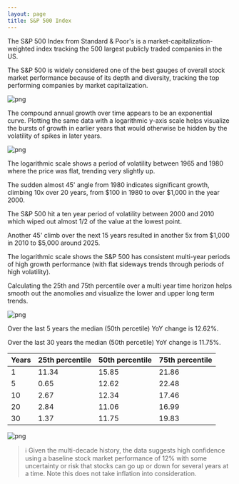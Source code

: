 ```yaml
---
layout: page
title: S&P 500 Index
---
```


The S&P 500 Index from Standard & Poor's is a market-capitalization-weighted index tracking the 500 largest publicly traded companies in the US. 

The S&P 500 is widely considered one of the best gauges of overall stock market performance because of its depth and diversity, tracking the top performing companies by market capitalization.


    
![png](images/spx_5_0.png)
    


The compound annual growth over time appears to be an exponential curve. Plotting the same data with a logarithmic y-axis scale helps visualize the bursts of growth in earlier years that would otherwise be hidden by the volatility of spikes in later years.


    
![png](images/spx_7_0.png)
    


The logarithmic scale shows a period of volatility between 1965 and 1980 where the price was flat, trending very slightly up.

The sudden almost 45' angle from 1980 indicates significant growth, climbing 10x over 20 years, from $100 in 1980 to over $1,000 in the year 2000. 

The S&P 500 hit a ten year period of volatility between 2000 and 2010 which wiped out almost 1/2 of the value at the lowest point.

Another 45' climb over the next 15 years resulted in another 5x from $1,000 in 2010 to $5,000 around 2025.

The logarithmic scale shows the S&P 500 has consistent multi-year periods of high growth performance (with flat sideways trends through periods of high volatility).




Calculating the 25th and 75th percentile over a multi year time horizon helps smooth out the anomolies and visualize the lower and upper long term trends.
    



    
![png](images/spx_11_0.png)
    




Over the last 5 years the median (50th percetile) YoY change is 12.62%.

Over the last 30 years the median (50th percetile) YoY change is 11.75%.
    





<style type="text/css">
</style>
<table id="T_cee55">
  <thead>
    <tr>
      <th id="T_cee55_level0_col0" class="col_heading level0 col0" >Years</th>
      <th id="T_cee55_level0_col1" class="col_heading level0 col1" >25th percentile</th>
      <th id="T_cee55_level0_col2" class="col_heading level0 col2" >50th percentile</th>
      <th id="T_cee55_level0_col3" class="col_heading level0 col3" >75th percentile</th>
    </tr>
  </thead>
  <tbody>
    <tr>
      <td id="T_cee55_row0_col0" class="data row0 col0" >1</td>
      <td id="T_cee55_row0_col1" class="data row0 col1" >11.34</td>
      <td id="T_cee55_row0_col2" class="data row0 col2" >15.85</td>
      <td id="T_cee55_row0_col3" class="data row0 col3" >21.86</td>
    </tr>
    <tr>
      <td id="T_cee55_row1_col0" class="data row1 col0" >5</td>
      <td id="T_cee55_row1_col1" class="data row1 col1" >0.65</td>
      <td id="T_cee55_row1_col2" class="data row1 col2" >12.62</td>
      <td id="T_cee55_row1_col3" class="data row1 col3" >22.48</td>
    </tr>
    <tr>
      <td id="T_cee55_row2_col0" class="data row2 col0" >10</td>
      <td id="T_cee55_row2_col1" class="data row2 col1" >2.67</td>
      <td id="T_cee55_row2_col2" class="data row2 col2" >12.34</td>
      <td id="T_cee55_row2_col3" class="data row2 col3" >17.46</td>
    </tr>
    <tr>
      <td id="T_cee55_row3_col0" class="data row3 col0" >20</td>
      <td id="T_cee55_row3_col1" class="data row3 col1" >2.84</td>
      <td id="T_cee55_row3_col2" class="data row3 col2" >11.06</td>
      <td id="T_cee55_row3_col3" class="data row3 col3" >16.99</td>
    </tr>
    <tr>
      <td id="T_cee55_row4_col0" class="data row4 col0" >30</td>
      <td id="T_cee55_row4_col1" class="data row4 col1" >1.37</td>
      <td id="T_cee55_row4_col2" class="data row4 col2" >11.75</td>
      <td id="T_cee55_row4_col3" class="data row4 col3" >19.83</td>
    </tr>
  </tbody>
</table>





    
![png](images/spx_13_0.png)
    




> ℹ Given the multi-decade history, the data suggests high confidence using a baseline stock market performance of 12% with some uncertainty or risk that stocks can go up or down for several years at a time. Note this does not take inflation into consideration.


